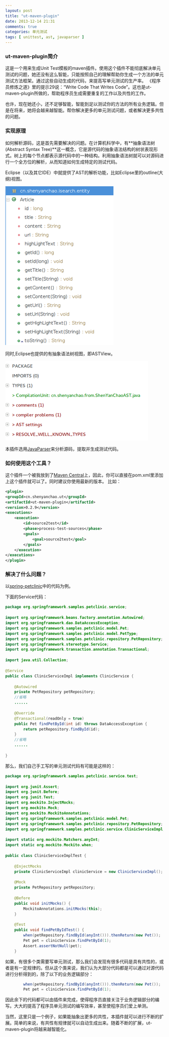 ```yaml
---
layout: post
title: "ut-maven-plugin"
date: 2013-12-14 21:31
comments: true
categories: 单元测试
tags: [ unittest, ast, javaparser ]
---
```

### ut-maven-plugin简介

这是一个用来生成Unit Test模板的maven插件。使用这个插件不能彻底解决单元测试的问题，她还没有这么智能，只能按照自己的理解帮助你生成一个方法的单元测试方法框架。通过这些自动生成的代码，来提高写单元测试的生产率。
《程序员修炼之道》里的提示29说：“Write Code That Writes Code”。这也是ut-maven-plugin所做的，帮助程序员生成需要重复的工作以及共性的工作。

也许，现在她还小，还不足够智能，智能到足以测试你的方法的所有业务逻辑。但是在将来，她将会越来越智能。帮你解决更多的单元测试问题，或者解决更多共性的问题。
<!--more-->
### 实现原理
如何解析源码，这是首先需要解决的问题。在计算机科学中，有**抽象语法树(Abstract Syntax Tree)**这一概念，它是源代码的抽象语法结构的树状表现形式。树上的每个节点都表示源代码中的一种结构。利用抽象语法树就可以对源码进行一个全方位的解析，从而知道如何生成特定的测试代码。

Eclipse（以及其它IDE）中就提供了AST的解析功能，比如Eclipse里的outline(大纲)视图。

![](/images/blog/2013/eclipse-outline.png)

同时,Eclipse也提供的有抽象语法树视图，即ASTView。

![](/images/blog/2013/eclipse-ast-view.png)

本插件选用[JavaParser](https://code.google.com/p/javaparser/)来分析源码，提取并生成测试代码。

### 如何使用这个工具？
这个插件一个被我放到了[Maven Central](http://search.maven.org/#search%7Cga%7C1%7Ca%3A%22ut-maven-plugin%22)上，因此，你可以直接在pom.xml里添加上这个插件就可以了。同时建议你使用最新的版本。
比如：

```xml
<plugin>
<groupId>cn.shenyanchao.ut</groupId>
<artifactId>ut-maven-plugin</artifactId>
<version>0.2.9</version>
<executions>
    <execution>
        <id>source2test</id>
        <phase>process-test-sources</phase>
        <goals>
            <goal>source2test</goal>
        </goals>
    </execution>
</executions>
</plugin>
```

### 解决了什么问题？
以[spring-petclinic](https://github.com/spring-projects/spring-petclinic)中的代码为例。

下面的Service代码：

```java
package org.springframework.samples.petclinic.service;

import org.springframework.beans.factory.annotation.Autowired;
import org.springframework.dao.DataAccessException;
import org.springframework.samples.petclinic.model.Pet;
import org.springframework.samples.petclinic.model.PetType;
import org.springframework.samples.petclinic.repository.PetRepository;
import org.springframework.stereotype.Service;
import org.springframework.transaction.annotation.Transactional;

import java.util.Collection;

@Service
public class ClinicServiceImpl implements ClinicService {

    @Autowired
    private PetRepository petRepository;
    //省略
    ......

    @Override
    @Transactional(readOnly = true)
    public Pet findPetById(int id) throws DataAccessException {
        return petRepository.findById(id);
    }
    //省略
    ......

}
```

那么，我们自己手工写的单元测试代码有可能是这样的：

```java
package org.springframework.samples.petclinic.service.test;

import org.junit.Assert;
import org.junit.Before;
import org.junit.Test;
import org.mockito.InjectMocks;
import org.mockito.Mock;
import org.mockito.MockitoAnnotations;
import org.springframework.samples.petclinic.model.Pet;
import org.springframework.samples.petclinic.repository.PetRepository;
import org.springframework.samples.petclinic.service.ClinicServiceImpl;

import static org.mockito.Matchers.anyInt;
import static org.mockito.Mockito.when;

public class ClinicServiceImplTest {

    @InjectMocks
    private ClinicServiceImpl clinicService = new ClinicServiceImpl();

    @Mock
    private PetRepository petRepository;

    @Before
    public void initMocks() {
        MockitoAnnotations.initMocks(this);
    }

    @Test
    public void findPetByIdTest() {
        when(petRepository.findById(anyInt())).thenReturn(new Pet());
        Pet pet = clinicService.findPetById(1);
        Assert.assertNotNull(pet);
    }
```
如果，有很多个类需要写单元测试，那么我们会发现有很多代码是具有共性的，或者是有一定规律的。但从这个类来说，我们认为大部分代码都是可以通过对源代码进行分析得到的，除了以下的业务逻辑部分：

```java
        when(petRepository.findById(anyInt())).thenReturn(new Pet());
        Pet pet = clinicService.findPetById(1);
```
因此余下的代码都可以由插件来完成，使得程序员直接关注于业务逻辑部分的编写。大大的提高了程序员单元测试的编写效率，甚至使程序员们爱上单测。

当然，这里只是一个例子，如果能抽象出更多的共性，本插件就可以进行不断的扩展。简单的来说，有共性有规律就可以自动生成出来。随着不断的扩展，ut-maven-plugin将越来越智能化。

